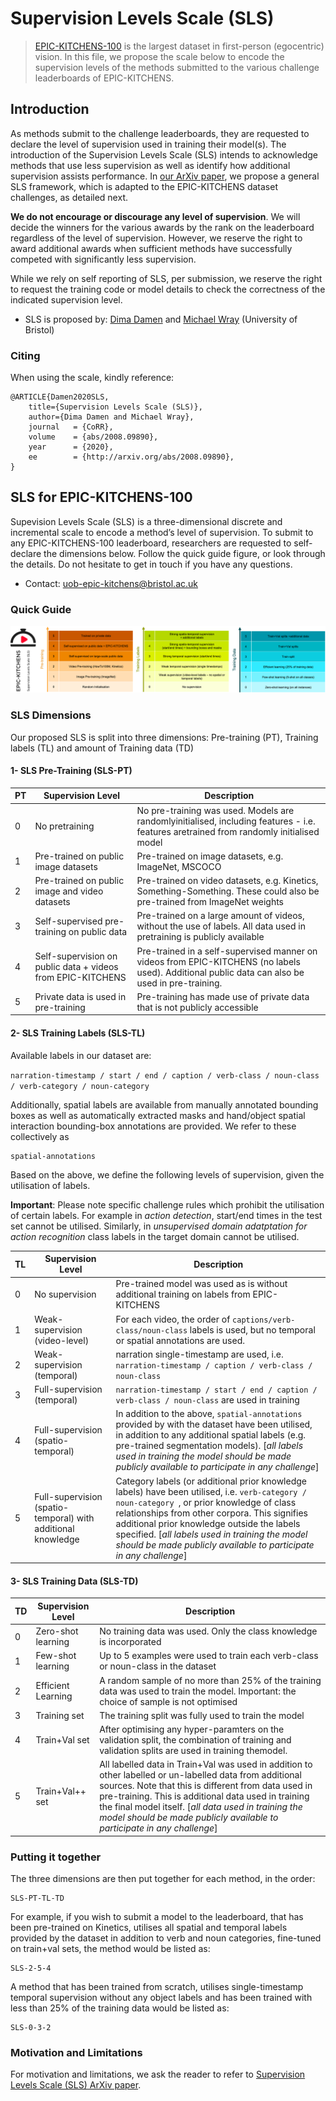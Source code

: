 # Supervision Levels Scale (SLS)

> [EPIC-KITCHENS-100](https://epic-kitchens.github.io/) is the largest dataset in first-person (egocentric) vision. In this file, we propose the scale below to encode the supervision levels of the methods submitted to the various challenge leaderboards of EPIC-KITCHENS.   

## Introduction
As methods submit to the challenge leaderboards, they are requested to declare the level of supervision used in training their model(s). The introduction of the Supervision Levels Scale (SLS) intends to acknowledge methods that use less supervision as well as identify how additional supervision assists performance. In [our ArXiv paper](https://arxiv.org/abs/2008.09890), we propose a general SLS framework, which is adapted to the EPIC-KITCHENS dataset challenges, as detailed next.

**We do not encourage or discourage any level of supervision**. We will decide the winners for the various awards by the rank on the leaderboard regardless of the level of supervision. However, we reserve the right to award additional awards when sufficient methods have successfully competed with significantly less supervision. 

While we rely on self reporting of SLS, per submission, we reserve the right to request the training code or model details to check the correctness of the indicated supervision level.

* SLS is proposed by: [Dima Damen](http://dimadamen.github.io/) and [Michael Wray](https://mwray.github.io) (University of Bristol)

### Citing
When using the scale, kindly reference:
```
@ARTICLE{Damen2020SLS,
    title={Supervision Levels Scale (SLS)},
    author={Dima Damen and Michael Wray},
    journal   = {CoRR},
    volume    = {abs/2008.09890},
    year      = {2020},
    ee        = {http://arxiv.org/abs/2008.09890},
}
```

## SLS for EPIC-KITCHENS-100

Supevision Levels Scale (SLS) is a three-dimensional discrete and incremental scale to encode a method’s level of supervision. To submit to any EPIC-KITCHENS-100 leaderboard, researchers are requested to self-declare the dimensions below. Follow the quick guide figure, or look through the details. Do not hesitate to get in touch if you have any questions.

* Contact: [uob-epic-kitchens@bristol.ac.uk](mailto:uob-epic-kitchens@bristol.ac.uk)

### Quick Guide

![SLS for EPIC-KITCHENS-100](epic-sls.png)

### SLS Dimensions

Our proposed SLS is split into three dimensions: Pre-training (PT), Training labels (TL) and amount of Training data (TD)

#### 1- SLS Pre-Training (SLS-PT) 

| PT   | Supervision Level                                           | Description                                                  |
| ---- | ----------------------------------------------------------- | ------------------------------------------------------------ |
| 0    | No pretraining                                              | No  pre-training  was  used.   Models  are  randomlyinitialised,  including  features  -  i.e.    features  aretrained from randomly initialised model   |
| 1    | Pre-trained on public image datasets                        | Pre-trained on image datasets, e.g. ImageNet, MSCOCO         |
| 2    | Pre-trained on public image and video datasets              | Pre-trained on video datasets, e.g. Kinetics, Something-Something. These could also be pre-trained from ImageNet weights |
| 3    | Self-supervised pre-training on public data                 | Pre-trained on a large amount of videos, without the use of labels. All data used in pretraining is publicly available |
| 4    | Self-supervision on public data + videos from EPIC-KITCHENS | Pre-trained in a self-supervised manner on videos from EPIC-KITCHENS (no labels used). Additional public data can also be used in pre-training. |
| 5    | Private data is used in pre-training                        | Pre-training has made use of private data that is not publicly accessible |

#### 2- SLS Training Labels (SLS-TL) 

Available labels in our dataset are:

``narration-timestamp / start / end / caption / verb-class / noun-class / verb-category / noun-category ``

Additionally, spatial labels are available from manually annotated bounding boxes as well as automatically extracted masks and hand/object spatial interaction bounding-box annotations are provided. We refer to these collectively as 

```
spatial-annotations
```

Based on the above, we define the following levels of supervision, given the utilisation of labels.

**Important**: Please note specific challenge rules which prohibit the utilisation of certain labels. For example in *action detection*, start/end times in the test set cannot be utilised. Similarly, in *unsupervised domain adatptation for action recognition* class labels in the target domain cannot be utilised. 

| TL   | Supervision Level                          | Description                                                  |
| ---- | ------------------------------------------ | ------------------------------------------------------------ |
| 0    | No supervision                             | Pre-trained model was used as is without additional training on labels from EPIC-KITCHENS |
| 1    | Weak-supervision (video-level)                   | For each video, the order of ```captions/verb-class/noun-class``` labels is used, but no temporal or spatial annotations are used. |
| 2    | Weak-supervision (temporal)               | narration single-timestamp are used, i.e. ```narration-timestamp / caption / verb-class / noun-class``` |
| 3    | Full-supervision (temporal)                 | ```narration-timestamp / start / end / caption / verb-class / noun-class``` are used in training |
| 4    | Full-supervision (spatio-temporal)     | In addition to the above, ```spatial-annotations``` provided by with the dataset have been utilised, in addition to any additional spatial labels (e.g. pre-trained segmentation models). [*all labels used in training the model should be made publicly available to participate in any challenge*] |
| 5    | Full-supervision (spatio-temporal) with additional knowledge | Category labels (or additional prior knowledge labels) have been utilised, i.e. ``verb-category / noun-category ``, or prior knowledge of class relationships from other corpora. This signifies additional prior knowledge outside the labels specified. [*all labels used in training the model should be made publicly available to participate in any challenge*] |

#### 3- SLS Training Data (SLS-TD) 

| TD   | Supervision Level  | Description                                                  |
| ---- | ------------------ | ------------------------------------------------------------ |
| 0    | Zero-shot learning | No training data was used. Only the class knowledge is incorporated |
| 1    | Few-shot learning  | Up to 5 examples were used to train each verb-class or noun-class in the dataset |
| 2    | Efficient Learning | A random sample of no more than 25% of the training data was used to train the model.   Important:  the choice of sample is not optimised |
| 3    | Training set       | The training split was fully used to train the model           |
| 4    | Train+Val set      | After   optimising   any   hyper-paramters on the validation split, the combination of training and validation splits are used in training themodel. |
| 5    | Train+Val++ set    | All labelled data in Train+Val was used in addition to other labelled or un-labelled data from additional sources. Note that this is different from data used in pre-training. This is additional data used in training the final model itself. [*all data used in training the model should be made publicly available to participate in any challenge*] |

### Putting it together

The three dimensions are then put together for each method, in the order:

```
SLS-PT-TL-TD
```

For example, if you wish to submit a model to the leaderboard, that has been pre-trained on Kinetics, utilises all spatial and temporal labels provided by the dataset in addition to verb and noun categories, fine-tuned on train+val sets, the method would be listed as:

```
SLS-2-5-4
```

A method that has been trained from scratch, utilises single-timestamp temporal supervision without any object labels and has been trained with less than 25% of the training data would be listed as:

```
SLS-0-3-2
```

### Motivation and Limitations

For motivation and limitations, we ask the reader to refer to [Supervision Levels Scale (SLS) ArXiv paper](https://arxiv.org/abs/2008.09890).
